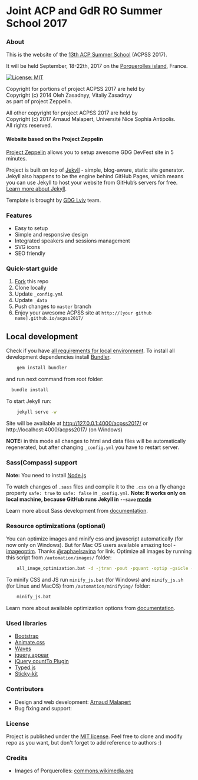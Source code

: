# Joint ACP and GdR RO Summer School 2017

### About 

This is the website of the [13th ACP Summer School](http://school.a4cp.org/summer2017) (ACPSS 2017).
    
It will be held September, 18-22th, 2017 on the [Porquerolles island]((www.porquerolles.com/)), France.

[![License: MIT](https://img.shields.io/badge/License-MIT-yellow.svg)](https://opensource.org/licenses/MIT)

Copyright for portions of project ACPSS 2017 are held by  
Copyright (c) 2014 Oleh Zasadnyy, Vitaliy Zasadnyy  
as part of project Zeppelin.

All other copyright for project ACPSS 2017 are held by  
Copyright (c) 2017 Arnaud Malapert, Université Nice Sophia Antipolis.  
All rights reserved.

#### Website based on the Project Zeppelin

[Project Zeppelin](https://github.com/gdg-x/zeppelin/) allows you to setup awesome GDG DevFest site in 5 minutes. 

Project is built on top of [Jekyll](http://jekyllrb.com/) - simple, blog-aware, static site generator. Jekyll also happens to be the engine behind GitHub Pages, which means you can use Jekyll to host your website from GitHub’s servers for free. [Learn more about Jekyll](http://jekyllrb.com/).

Template is brought by [GDG Lviv](http://lviv.gdg.org.ua/) team.


### Features
* Easy to setup
* Simple and responsive design
* Integrated speakers and sessions management
* SVG icons
* SEO friendly


### Quick-start guide
1. [Fork](https://github.com/arnaud-m/acpss2017) this repo
2. Clone locally
3. Update ```_config.yml``` 
4. Update ```_data``` 
5. Push changes to ```master``` branch
6. Enjoy your awesome ACPSS site at ```http://[your github name].github.io/acpss2017/```


## Local development

Check if you have [all requirements for local environment](http://jekyllrb.com/docs/installation/).
To install all development dependencies install [Bundler](http://bundler.io/).
```bash
    gem install bundler
``` 
and run next command from root folder:

```bash
  bundle install
```  

To start Jekyll run:
```bash
    jekyll serve -w
```
Site will be available at http://127.0.0.1:4000/acpss2017/ or http://localhost:4000/acpss2017/ (on Windows)

**NOTE:** in this mode all changes to html and data files will be automatically regenerated, but after changing ```_config.yml``` you have to restart server.

### Sass(Compass) support
**Note:** You need to install [Node.js](http://nodejs.org/download/)

To watch changes of `.sass` files and compile it to the `.css` on a fly change property `safe: true` to `safe: false` in `_config.yml`.
**Note: It works only on local machine, because GitHub runs Jekyll in `--save` [mode](https://help.github.com/articles/using-jekyll-with-pages/#configuration-overrides)**

Learn more about Sass development from [documentation](https://github.com/gdg-x/zeppelin/wiki/Sass-development).


### Resource optimizations (optional)

You can optimize images and minify css and javascript automatically (for now only on Windows).
But for Mac OS users available amazing tool - [imageoptim](https://imageoptim.com/). Thanks [@raphaelsavina](https://github.com/raphaelsavina) for link.
Optimize all images by running this script from `/automation/images/` folder:
```bash
    all_image_optimization.bat -d -jtran -pout -pquant -optip -gsicle -svgo
```

To minify CSS and JS run `minify_js.bat` (for Windows) and `minify_js.sh` (for Linux and MacOS) from `/automation/minifying/` folder:
```bash
    minify_js.bat
```

Learn more about available optimization options from [documentation](https://github.com/gdg-x/zeppelin/wiki/Resources-optimizations).

### Used libraries
* [Bootstrap](https://github.com/twbs/bootstrap)
* [Animate.css](https://github.com/daneden/animate.css)
* [Waves](https://github.com/publicis-indonesia/Waves)
* [jquery.appear](https://github.com/bas2k/jquery.appear)
* [jQuery countTo Plugin](https://github.com/mhuggins/jquery-countTo)
* [Typed.js](https://github.com/mattboldt/typed.js)
* [Sticky-kit](https://github.com/leafo/sticky-kit)


### Contributors
* Design and web development: [Arnaud Malapert](https://github.com/arnaud-m)
* Bug fixing and support: 

### License
Project is published under the [MIT license](https://github.com/arnaud-m/acpss2017/blob/master/LICENSE.txt). Feel free to clone and modify repo as you want, but don't forget to add reference to authors :)

### Credits
* Images of Porquerolles: [commons.wikimedia.org](https://commons.wikimedia.org/wiki/Category:Porquerolles)


